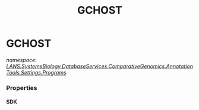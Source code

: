﻿---
title: GCHOST
---

# GCHOST
_namespace: [LANS.SystemsBiology.DatabaseServices.ComparativeGenomics.AnnotationTools.Settings.Programs](N-LANS.SystemsBiology.DatabaseServices.ComparativeGenomics.AnnotationTools.Settings.Programs.html)_






### Properties

#### SDK

